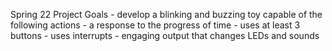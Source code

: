 Spring 22 Project Goals
       - develop a blinking and buzzing toy capable of the following actions
       	 - a response to the progress of time
	 - uses at least 3 buttons
	 - uses interrupts
	 - engaging output that changes LEDs and sounds
